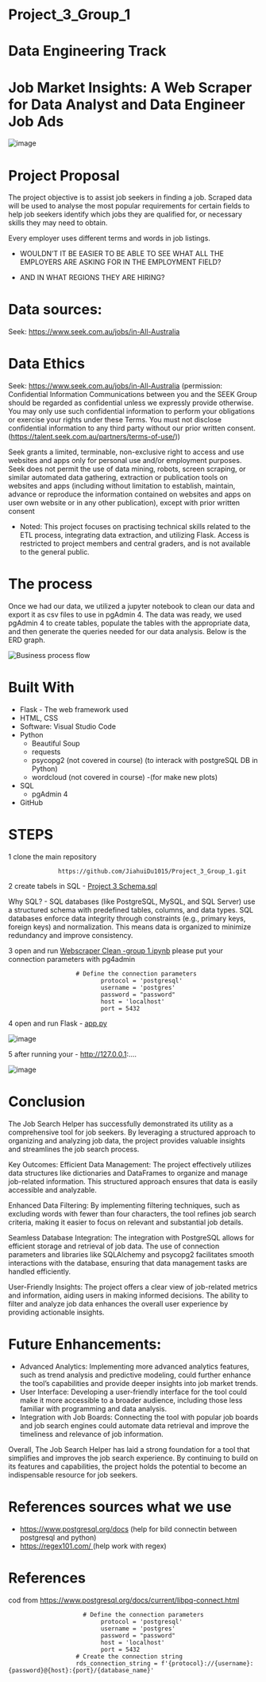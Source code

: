 # Project_3_Group_1 
# Data Engineering Track
# Job Market Insights: A Web Scraper for Data Analyst and Data Engineer Job Ads

![image](https://github.com/user-attachments/assets/e1922105-6498-4cd4-8f51-3085c465fc77)


  # Project Proposal
The project objective is to assist job seekers in finding a job. Scraped data will be used to analyse the most popular requirements for certain fields to help job seekers identify which jobs they are qualified for, or necessary skills they may need to obtain.

Every employer uses different terms and words in job listings.

 - WOULDN’T IT BE EASIER TO BE ABLE TO SEE WHAT ALL THE EMPLOYERS ARE ASKING FOR IN THE EMPLOYMENT FIELD?

 - AND IN WHAT REGIONS THEY ARE HIRING?


# Data sources: 
Seek: https://www.seek.com.au/jobs/in-All-Australia

# Data Ethics
Seek: https://www.seek.com.au/jobs/in-All-Australia (permission: Confidential Information Communications between you and the SEEK Group should be regarded as confidential unless we expressly provide otherwise. You may only use such confidential information to perform your obligations or exercise your rights under these Terms. You must not disclose confidential information to any third party without our prior written consent. (https://talent.seek.com.au/partners/terms-of-use/))

Seek grants a limited, terminable, non-exclusive right to access and use websites and apps only for personal use and/or employment purposes. Seek does not permit the use of data mining, robots, screen scraping, or similar automated data gathering, extraction or publication tools on websites and apps (including without limitation to establish, maintain, advance or reproduce the information contained on websites and apps on user own website or in any other publication), except with prior written consent

* Noted: This project focuses on practising technical skills related to the ETL process, integrating data extraction, and utilizing Flask. Access is restricted to project members and central graders, and is not available to the general public.


# The process
Once we had our data, we utilized a jupyter notebook to clean our data and export it as csv files to use in pgAdmin 4. 
The data was ready, we used pgAdmin 4 to create tables, populate the tables with the appropriate data, and then generate the queries needed for our data analysis. 
Below is the ERD graph. 

![Business process flow](https://github.com/user-attachments/assets/69b33047-18df-49a9-b878-719345c661de)


# Built With

  - Flask - The web framework used
  - HTML, CSS
  - Software: Visual Studio Code
  - Python
      - Beautiful Soup
      - requests
      - psycopg2 (not covered in course) (to interack with postgreSQL DB in Python)
      - wordcloud (not covered in course) -(for make new plots)
  - SQL
      - pgAdmin 4
  - GitHub

# STEPS

1 clone the main repository 
 
                  https://github.com/JiahuiDu1015/Project_3_Group_1.git

2 
create tabels in SQL - [Project 3 Schema.sql](https://github.com/JiahuiDu1015/Project_3_Group_1/blob/main/SQL%20DB%20Schema/Project%203%20Schema.sql)

 Why SQL? - SQL databases (like PostgreSQL, MySQL, and SQL Server) use a structured schema with predefined tables, columns, and data types. SQL databases enforce data integrity through constraints (e.g., primary keys, foreign keys) and normalization. This means data is organized to minimize redundancy and improve consistency.

3
open and run [Webscraper Clean -group 1.ipynb](https://github.com/JiahuiDu1015/Project_3_Group_1/blob/main/ETL/Webscraper%20Clean%20-group%201.ipynb)
please put your connection parameters with pg4admin

                       # Define the connection parameters
                              protocol = 'postgresql'
                              username = 'postgres'
                              password = "password"
                              host = 'localhost'
                              port = 5432


4 
open and run Flask - [app.py](https://github.com/JiahuiDu1015/Project_3_Group_1/blob/main/app.py) 

![image](https://github.com/user-attachments/assets/540a0cec-290f-4e24-9989-509304fa86d6)


5
after running your -  http://127.0.0.1:....

![image](https://github.com/user-attachments/assets/c164247d-cf57-4687-a82c-474053f4eb28)


# Conclusion
The Job Search Helper has successfully demonstrated its utility as a comprehensive tool for job seekers. By leveraging a structured approach to organizing and analyzing job data, the project provides valuable insights and streamlines the job search process.

Key Outcomes:
Efficient Data Management: The project effectively utilizes data structures like dictionaries and DataFrames to organize and manage job-related information. This structured approach ensures that data is easily accessible and analyzable.

Enhanced Data Filtering: By implementing filtering techniques, such as excluding words with fewer than four characters, the tool refines job search criteria, making it easier to focus on relevant and substantial job details.

Seamless Database Integration: The integration with PostgreSQL allows for efficient storage and retrieval of job data. The use of connection parameters and libraries like SQLAlchemy and psycopg2 facilitates smooth interactions with the database, ensuring that data management tasks are handled efficiently.

User-Friendly Insights: The project offers a clear view of job-related metrics and information, aiding users in making informed decisions. The ability to filter and analyze job data enhances the overall user experience by providing actionable insights.

# Future Enhancements:
 - Advanced Analytics: Implementing more advanced analytics features, such as trend analysis and predictive modeling, could further enhance the tool’s capabilities and provide deeper insights into job market trends.
 - User Interface: Developing a user-friendly interface for the tool could make it more accessible to a broader audience, including those less familiar with programming and data analysis.
 - Integration with Job Boards: Connecting the tool with popular job boards and job search engines could automate data retrieval and improve the timeliness and relevance of job information.

Overall, The Job Search Helper has laid a strong foundation for a tool that simplifies and improves the job search experience. By continuing to build on its features and capabilities, the project holds the potential to become an indispensable resource for job seekers.

# References sources what we use
- https://www.postgresql.org/docs (help for bild connectin between postgresql and python)
- [https://regex101.com/ ](https://www.w3schools.com/python/python_regex.asp) (help work with regex)

# References 
cod from https://www.postgresql.org/docs/current/libpq-connect.html

                         # Define the connection parameters
                              protocol = 'postgresql'
                              username = 'postgres'
                              password = "password"
                              host = 'localhost'
                              port = 5432
                       # Create the connection string
                       rds_connection_string = f'{protocol}://{username}:{password}@{host}:{port}/{database_name}'

